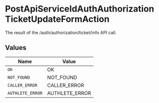 # PostApiServiceIdAuthAuthorizationTicketUpdateFormAction

The result of the /auth/authorization/ticket/info API call.


## Values

| Name             | Value            |
| ---------------- | ---------------- |
| `OK`             | OK               |
| `NOT_FOUND`      | NOT_FOUND        |
| `CALLER_ERROR`   | CALLER_ERROR     |
| `AUTHLETE_ERROR` | AUTHLETE_ERROR   |